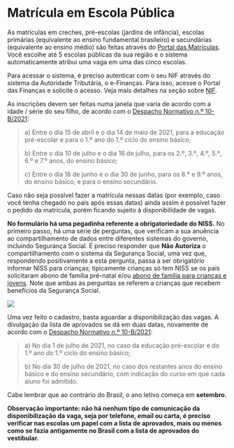 # Matrícula em Escola Pública

As matrículas em creches, pré-escolas (jardins de infância), escolas primárias (equivalente ao ensino fundamental brasileiro) e secundárias (equivalente ao ensino médio) são feitas através do [Portal das Matrículas](https://portaldasmatriculas.edu.gov.pt/). Você escolhe até 5 escolas públicas da sua região e o sistema automaticamente atribui uma vaga em uma das cinco escolas.

Para acessar o sistema, é preciso autenticar com o seu NIF através do sistema da Autoridade Tributária, o e-Finanças. Para isso, acesse o Portal das Finanças e solicite o acesso. Veja mais detalhes na seção sobre [NIF](https://github.com/nighto/brasil-portugal#nif).

As inscrições devem ser feitas numa janela que varia de acordo com a idade / série do seu filho, de acordo com o [Despacho Normativo n.º 10-B/2021](https://dre.pt/dre/detalhe/despacho-normativo/10-b-2021-161433525):

> a) Entre o dia 15 de abril e o dia 14 de maio de 2021, para a educação pré-escolar e para o 1.º ano do 1.º ciclo do ensino básico;
>
> b) Entre o dia 10 de julho e o dia 16 de julho, para os 2.º, 3.º, 4.º, 5.º, 6.º e 7.º anos, do ensino básico;
>
> c) Entre o dia 18 de junho e o dia 30 de junho, para os 8.º e 9.º anos, do ensino básico, e para o ensino secundário.

Caso não seja possível fazer a matrícula nessas datas (por exemplo, caso você tenha chegado no país após essas datas) ainda assim é possível fazer o pedido da matrícula, porém ficando sujeito à disponibilidade de vagas.

**No formulário há uma pegadinha referente a obrigatoriedade do NISS.** No primeiro passo, há uma série de perguntas, que verificam a sua anuência ao compartilhamento de dados entre diferentes sistemas do governo, incluindo Segurança Social. É preciso responder que **Não Autoriza** o compartilhamento com o sistema da Segurança Social, uma vez que, respondendo positivamente a esta pergunta, passa a ser obrigatório informar NISS para crianças; tipicamente crianças só tem NISS se os pais solicitaram abono de família pré-natal e/ou [abono de família para crianças e jovens](https://github.com/nighto/brasil-portugal#abono-de-fam%C3%ADlia-para-crian%C3%A7as-e-jovens). Note que ambas as perguntas se referem a crianças que recebem benefícios da Segurança Social.

![](https://user-images.githubusercontent.com/397851/99706732-66e86f00-2a93-11eb-9d74-3a9338f9f7b7.png)

Uma vez feito o cadastro, basta aguardar a disponibilização das vagas. A divulgação da lista de aprovados se dá em duas datas, novamente de acordo com o [Despacho Normativo n.º 10-B/2021](https://dre.pt/dre/detalhe/despacho-normativo/10-b-2021-161433525):

> a) No dia 1 de julho de 2021, no caso da educação pré-escolar e do 1.º ano do 1.º ciclo do ensino básico;
>
> b) No dia 30 de julho de 2021, no caso dos restantes anos do ensino básico e do ensino secundário, com indicação do curso em que cada aluno foi admitido.

Cabe lembrar que ao contrário do Brasil, o ano letivo começa em **setembro**.

**Observação importante: não há nenhum tipo de comunicação da disponibilização da vaga, seja por telefone, email ou carta, é preciso verificar nas escolas um papel com a lista de aprovados, mais ou menos como se fazia antigamente no Brasil com a lista de aprovados do vestibular.**
